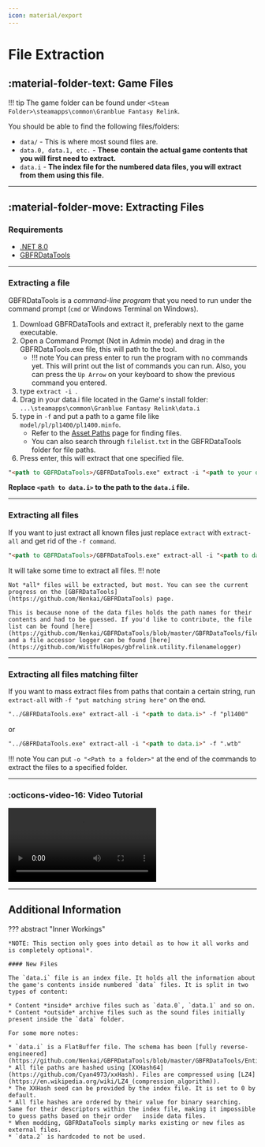 ```yaml
---
icon: material/export
---
```


# File Extraction

## :material-folder-text: Game Files

!!! tip
    The game folder can be found under `<Steam Folder>\steamapps\common\Granblue Fantasy Relink`.

You should be able to find the following files/folders:

* `data/` - This is where most sound files are.
* `data.0, data.1, etc.` - **These contain the actual game contents that you will first need to extract.**
* `data.i` - **The index file for the numbered data files, you will extract from them using this file.**

---

## :material-folder-move: Extracting Files

### Requirements

* [.NET 8.0](https://dotnet.microsoft.com/en-us/download/dotnet/8.0)
* [GBFRDataTools](https://github.com/Nenkai/GBFRDataTools/releases)

---

### Extracting a file

GBFRDataTools is a *command-line program* that you need to run under the command prompt (`cmd` or Windows Terminal on Windows).

1. Download GBFRDataTools and extract it, preferably next to the game executable.
2. Open a Command Prompt (Not in Admin mode) and drag in the GBFRDataTools.exe file, this will path to the tool.
    * !!! note 
        You can press enter to run the program with no commands yet. This will print out the list of commands you can run. Also, you can press the `Up Arrow` on your keyboard to show the previous command you entered.
3. type `extract -i `.
4. Drag in your data.i file located in the Game's install folder: `...\steamapps\common\Granblue Fantasy Relink\data.i`
5. type in ` -f ` and put a path to a game file like `model/pl/pl1400/pl1400.minfo`.
    * Refer to the [Asset Paths](../resources/asset_paths.md) page for finding files.
    * You can also search through `filelist.txt` in the GBFRDataTools folder for file paths.
6. Press enter, this will extract that one specified file.

``` markdown title="Example Command - Extract single file"
"<path to GBFRDataTools>/GBFRDataTools.exe" extract -i "<path to your data.i>" -f "model/pl/pl1400/pl1400.minfo"
```
**Replace `<path to data.i>` to the path to the `data.i` file.**

---

### Extracting all files

If you want to just extract all known files just replace `extract` with `extract-all` and get rid of the `-f command`.

``` markdown title="Example Command - Extract all files"
"<path to GBFRDataTools>/GBFRDataTools.exe" extract-all -i "<path to data.i>"
```
It will take some time to extract all files.
!!! note

    Not *all* files will be extracted, but most. You can see the current progress on the [GBFRDataTools](https://github.com/Nenkai/GBFRDataTools) page.
    
    This is because none of the data files holds the path names for their contents and had to be guessed. If you'd like to contribute, the file list can be found [here](https://github.com/Nenkai/GBFRDataTools/blob/master/GBFRDataTools/filelist.txt), and a file accessor logger can be found [here](https://github.com/WistfulHopes/gbfrelink.utility.filenamelogger)

---

### Extracting all files matching filter

If you want to mass extract files from paths that contain a certain string, run `extract-all` with `-f "put matching string here"` on the end.

``` markdown title="Example Command - Extract all files containing 'pl1400' in the path"
"../GBFRDataTools.exe" extract-all -i "<path to data.i>" -f "pl1400"
```
or
``` markdown title="Example Command - Extracts all .wtb files"
"../GBFRDataTools.exe" extract-all -i "<path to data.i>" -f ".wtb" 
```

!!! note
    You can put `-o "<Path to a folder>"` at the end of the commands to extract the files to a specified folder.

---

### :octicons-video-16: Video Tutorial
<video controls>
    <source src="../GBFR_Data_Tools_Extract_Model_Files.mp4" type="video/mp4">
</video>

---

## Additional Information

??? abstract "Inner Workings"

    *NOTE: This section only goes into detail as to how it all works and is completely optional*.

    #### New Files

    The `data.i` file is an index file. It holds all the information about the game's contents inside numbered `data` files. It is split in two types of content:

    * Content *inside* archive files such as `data.0`, `data.1` and so on.
    * Content *outside* archive files such as the sound files initially present inside the `data` folder.

    For some more notes:

    * `data.i` is a FlatBuffer file. The schema has been [fully reverse-engineered](https://github.com/Nenkai/GBFRDataTools/blob/master/GBFRDataTools/Entities/IndexFile.fbs).
    * All file paths are hashed using [XXHash64](https://github.com/Cyan4973/xxHash). Files are compressed using [LZ4](https://en.wikipedia.org/wiki/LZ4_(compression_algorithm)).
    * The XXHash seed can be provided by the index file. It is set to 0 by default.
    * All file hashes are ordered by their value for binary searching. Same for their descriptors within the index file, making it impossible to guess paths based on their order   inside data files.
    * When modding, GBFRDataTools simply marks existing or new files as external files.
    * `data.2` is hardcoded to not be used.


